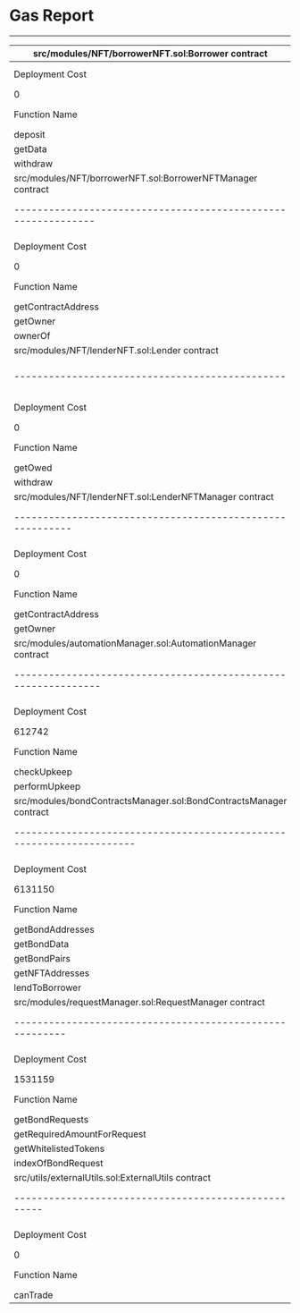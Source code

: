 # Gas Report

---

| src/modules/NFT/borrowerNFT.sol:Borrower contract |                 |        |        |        |         |
|---------------------------------------------------|-----------------|--------|--------|--------|---------|
| Deployment Cost                                   | Deployment Size |        |        |        |         |
| 0                                                 | 0               |        |        |        |         |
| Function Name                                     | min             | avg    | median | max    | # calls |
| deposit                                           | 64325           | 94387  | 81998  | 134045 | 9       |
| getData                                           | 9404            | 9404   | 9404   | 9404   | 34      |
| withdraw                                          | 143078          | 173737 | 178410 | 179539 | 9       |
| src/modules/NFT/borrowerNFT.sol:BorrowerNFTManager contract |                 |      |        |      |         |
|-------------------------------------------------------------|-----------------|------|--------|------|---------|
| Deployment Cost                                             | Deployment Size |      |        |      |         |
| 0                                                           | 0               |      |        |      |         |
| Function Name                                               | min             | avg  | median | max  | # calls |
| getContractAddress                                          | 258             | 258  | 258    | 258  | 66      |
| getOwner                                                    | 768             | 1038 | 768    | 2768 | 133     |
| ownerOf                                                     | 686             | 1609 | 686    | 2686 | 13      |
| src/modules/NFT/lenderNFT.sol:Lender contract |                 |       |        |        |         |
|-----------------------------------------------|-----------------|-------|--------|--------|---------|
| Deployment Cost                               | Deployment Size |       |        |        |         |
| 0                                             | 0               |       |        |        |         |
| Function Name                                 | min             | avg   | median | max    | # calls |
| getOwed                                       | 8586            | 17816 | 8586   | 28586  | 13      |
| withdraw                                      | 90346           | 95431 | 95233  | 100913 | 4       |
| src/modules/NFT/lenderNFT.sol:LenderNFTManager contract |                 |      |        |      |         |
|---------------------------------------------------------|-----------------|------|--------|------|---------|
| Deployment Cost                                         | Deployment Size |      |        |      |         |
| 0                                                       | 0               |      |        |      |         |
| Function Name                                           | min             | avg  | median | max  | # calls |
| getContractAddress                                      | 258             | 258  | 258    | 258  | 12      |
| getOwner                                                | 2790            | 2790 | 2790   | 2790 | 4       |
| src/modules/automationManager.sol:AutomationManager contract |                 |        |        |        |         |
|--------------------------------------------------------------|-----------------|--------|--------|--------|---------|
| Deployment Cost                                              | Deployment Size |        |        |        |         |
| 612742                                                       | 2859            |        |        |        |         |
| Function Name                                                | min             | avg    | median | max    | # calls |
| checkUpkeep                                                  | 7660            | 7660   | 7660   | 7660   | 13      |
| performUpkeep                                                | 205448          | 261204 | 221939 | 370390 | 6       |
| src/modules/bondContractsManager.sol:BondContractsManager contract |                 |        |        |        |         |
|--------------------------------------------------------------------|-----------------|--------|--------|--------|---------|
| Deployment Cost                                                    | Deployment Size |        |        |        |         |
| 6131150                                                            | 29419           |        |        |        |         |
| Function Name                                                      | min             | avg    | median | max    | # calls |
| getBondAddresses                                                   | 2129            | 2129   | 2129   | 2129   | 5       |
| getBondData                                                        | 2726            | 6823   | 2726   | 20726  | 123     |
| getBondPairs                                                       | 1103            | 2026   | 1103   | 5103   | 26      |
| getNFTAddresses                                                    | 680             | 680    | 680    | 680    | 10      |
| lendToBorrower                                                     | 574208          | 610821 | 628906 | 629351 | 3       |
| src/modules/requestManager.sol:RequestManager contract |                 |       |        |       |         |
|--------------------------------------------------------|-----------------|-------|--------|-------|---------|
| Deployment Cost                                        | Deployment Size |       |        |       |         |
| 1531159                                                | 6873            |       |        |       |         |
| Function Name                                          | min             | avg   | median | max   | # calls |
| getBondRequests                                        | 1729            | 1729  | 1729   | 1729  | 37      |
| getRequiredAmountForRequest                            | 7379            | 21810 | 14812  | 62309 | 74      |
| getWhitelistedTokens                                   | 2441            | 2441  | 2441   | 2441  | 15      |
| indexOfBondRequest                                     | 2982            | 3792  | 2982   | 12982 | 37      |
| src/utils/externalUtils.sol:ExternalUtils contract |                 |       |        |       |         |
|----------------------------------------------------|-----------------|-------|--------|-------|---------|
| Deployment Cost                                    | Deployment Size |       |        |       |         |
| 0                                                  | 0               |       |        |       |         |
| Function Name                                      | min             | avg   | median | max   | # calls |
| canTrade                                           | 7232            | 11527 | 11732  | 14262 | 33      |
